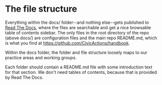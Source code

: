 # The file structure

Everything within the docs/ folder--and nothing else--gets published to [Read The Docs](read-the-docs.md), where the files are searchable and get a nice browsable table of contents sidebar. The only files in the root directory of the repo (above docs/) are configuration files and the main repo README.md, which is what you find at <https://github.com/CivicActions/handbook>.

Within the docs folder, the folder and file structure loosely maps to our practice areas and working groups.

Each folder should contain a README.md file with some introduction text for that section. We don't need tables of contents, because that is provided by Read The Docs.
